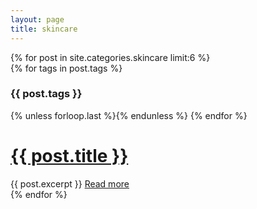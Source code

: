 ```yaml
---
layout: page
title: skincare
---
```


<div class="posts">
  {% for post in site.categories.skincare limit:6 %}
  <div class="post">
    {% for tags in post.tags %}
      <h3 class="post-tags">{{ post.tags }}</h3>
    {% unless forloop.last %}{% endunless %}
    {% endfor %}
    <h1 class="post-title">
      <a href="{{ post.url }}">
        {{ post.title }}
      </a>
    </h1>
    {{ post.excerpt }}
      <a class="post-more" href="{{ post.url }}">
        Read more
      </a>
  </div>
  {% endfor %}
</div>
